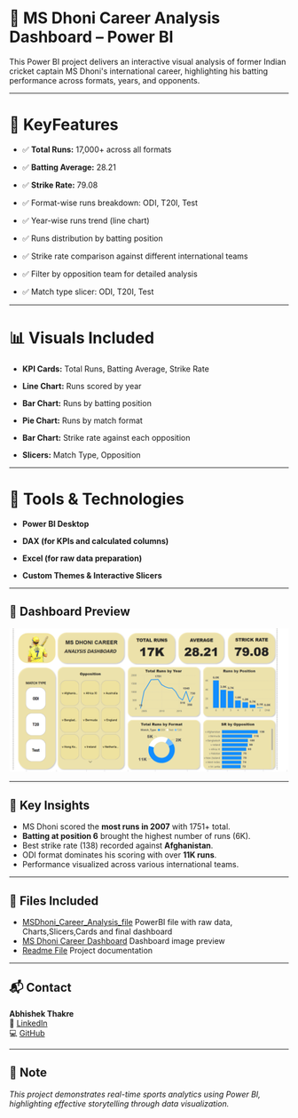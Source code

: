 # 🏏 **MS Dhoni Career Analysis Dashboard – Power BI**
This Power BI project delivers an interactive visual analysis of former Indian cricket captain MS Dhoni's international career, highlighting his batting performance across formats, years, and opponents.

---

# 📌 **KeyFeatures**
- ✅ **Total Runs:** 17,000+ across all formats

- ✅ **Batting Average:** 28.21

- ✅ **Strike Rate:** 79.08

- ✅ Format-wise runs breakdown: ODI, T20I, Test

- ✅ Year-wise runs trend (line chart)

- ✅ Runs distribution by batting position

- ✅ Strike rate comparison against different international teams

- ✅ Filter by opposition team for detailed analysis

- ✅ Match type slicer: ODI, T20I, Test

---

# 📊 **Visuals Included**

- **KPI Cards:** Total Runs, Batting Average, Strike Rate

- **Line Chart:** Runs scored by year

- **Bar Chart:** Runs by batting position

- **Pie Chart:** Runs by match format

- **Bar Chart:** Strike rate against each opposition

- **Slicers:** Match Type, Opposition

---

# 🔧 **Tools & Technologies**
- **Power BI Desktop**

- **DAX (for KPIs and calculated columns)**

- **Excel (for raw data preparation)**

- **Custom Themes & Interactive Slicers**

---

## 📸 **Dashboard Preview**

![MS Dhoni Career Analysis Dashboard](MSDhoni_Career_Analysis_Dashboard.png)

---

## 🎯 **Key Insights**

- MS Dhoni scored the **most runs in 2007** with 1751+ total.
- **Batting at position 6** brought the highest number of runs (6K).
- Best strike rate (138) recorded against **Afghanistan**.
- ODI format dominates his scoring with over **11K runs**.
- Performance visualized across various international teams.

---

## 📁 **Files Included**

- [MSDhoni_Career_Analysis_file](MSDhoni_Career_Analysis.pbix) PowerBI file with raw data, Charts,Slicers,Cards and final dashboard
- [MS Dhoni Career Dashboard](MSDhoni_Career_Analysis_Dashboard.png) Dashboard image preview
- [Readme File](README.md) Project documentation

---

## 📬 **Contact**

 **Abhishek Thakre**   
🔗 [LinkedIn](https://www.linkedin.com/in/abhishek-thakre13)  
💻 [GitHub](https://github.com/AbhiThakre45)

---

## 📌 **Note**

*This project demonstrates real-time sports analytics using Power BI, highlighting effective storytelling through data visualization.*



